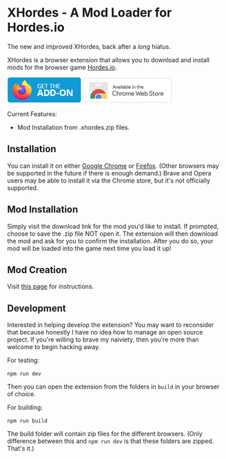 # XHordes - A Mod Loader for Hordes.io
The new and improved XHordes, back after a *long* hiatus.

XHordes is a browser extension that allows you to download and install mods for the browser game [Hordes.io](https://hordes.io).

[![Firefox Addon](store-icons/firefox.png)](https://addons.mozilla.org/en-US/firefox/addon/xhordes/) [![Chrome Extension](store-icons/chromewebstore.png)](https://chrome.google.com/webstore/detail/xhordes/gbpigolhkeokbbpieimeiknacjhhejhl?hl)

Current Features:
* Mod Installation from .xhordes.zip files.

## Installation
You can install it on either [Google Chrome](https://chrome.google.com/webstore/detail/xhordes/gbpigolhkeokbbpieimeiknacjhhejhl?hl) or [Firefox](https://addons.mozilla.org/en-US/firefox/addon/xhordes/). (Other browsers may be supported in the future if there is enough demand.)
Brave and Opera users may be able to install it via the Chrome store, but it's not officially supported.

## Mod Installation
Simply visit the download link for the mod you'd like to install. If prompted, choose to save the .zip file NOT open it. The extension will then download the mod and ask for you to confirm the installation. After you do so, your mod will be loaded into the game next time you load it up!

## Mod Creation
Visit [this page](https://github.com/LegusX/xhordes/wiki/Creating-a-Mod) for instructions.

## Development
Interested in helping develop the extension? You may want to reconsider that because honestly I have no idea how to manage an open source project. If you're willing to brave my naiviety, then you're more than welcome to begin hacking away.

For testing:
```
npm run dev
```
Then you can open the extension from the folders in `build` in your browser of choice.

For building:
```
npm run build
```
The build folder will contain zip files for the different browsers. (Only difference between this and `npm run dev` is that these folders are zipped. That's it.)
